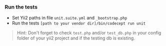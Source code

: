 ### Run the tests

* Set Yii2 paths in file `unit.suite.yml` and `_bootstrap.php`
* Run the tests `[path to your vendor dir]/bin/codecept run unit`

> Hint: Don't forget to check `test.php` and/or `test_db.php` in your config folder of your yii2 project and if the testing db is existing.